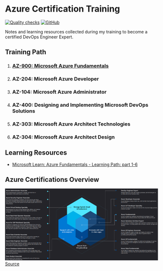 # Azure Certification Training
[![Quality checks](https://github.com/WouterStemgee/azure-certification-training/actions/workflows/Quality-checks.yml/badge.svg)](https://github.com/WouterStemgee/azure-certification-training/actions/workflows/Quality-checks.yml)
[![GitHub](https://img.shields.io/github/license/WouterStemgee/azure-certification-training)](LICENSE)

Notes and learning resources collected during my training to become a certified DevOps Engineer Expert.


## Training Path
1. ### [AZ-900: Microsoft Azure Fundamentals](AZ-900)
2. ### AZ-204: Microsoft Azure Developer
3. ### AZ-104: Microsoft Azure Administrator
4. ### AZ-400: Designing and Implementing Microsoft DevOps Solutions
5. ### AZ-303: Microsoft Azure Architect Technologies
6. ### AZ-304: Microsoft Azure Architect Design

## Learning Resources
- [Microsoft Learn: Azure Fundamentals - Learning Path: part 1-6](https://docs.microsoft.com/en-us/learn/certifications/azure-fundamentals/)

## Azure Certifications Overview
[![Azure Certifications](img/azure_certifications.png)](img/azure_certifications.png)
[Source](https://query.prod.cms.rt.microsoft.com/cms/api/am/binary/RE4wyqh)